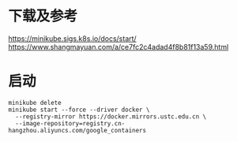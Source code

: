 # 下载及参考
  https://minikube.sigs.k8s.io/docs/start/
  https://www.shangmayuan.com/a/ce7fc2c4adad4f8b81f13a59.html

# 启动 
```
minikube delete
minikube start --force --driver docker \
  --registry-mirror https://docker.mirrors.ustc.edu.cn \
  --image-repository=registry.cn-hangzhou.aliyuncs.com/google_containers

```


